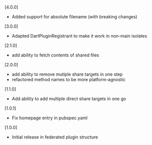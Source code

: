 [4.0.0]
* Added support for absolute filename (with breaking changes)

[3.0.0]
* Adapted DartPluginRegistrant to make it work in non-main isolates

[2.1.0]
* add ability to fetch contents of shared files

[2.0.0]
* add ability to remove mutiple share targets in one step
* refactored method names to be more platform-agnostic

[1.1.0]
* Add ability to add multiple direct share targets in one go

[1.0.1]
* Fix homepage entry in pubspec.yaml

[1.0.0]
* Initial release in federated plugin structure
